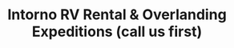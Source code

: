 ---
title: "Intorno RV Rental & Overlanding Expeditions (call us first)"
url: /miraflores/intorno-rv-rental-und-overlanding-expeditions-call-us-first/
shop: agencia de viajes
---